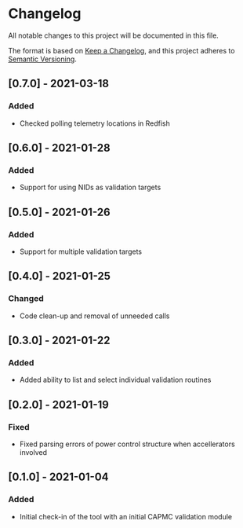 # Changelog

All notable changes to this project will be documented in this file.

The format is based on [Keep a Changelog](https://keepachangelog.com/en/1.0.0/),
and this project adheres to [Semantic Versioning](https://semver.org/spec/v2.0.0.html).

<!--
Guiding Principles:
* Changelogs are for humans, not machines.
* There should be an entry for every single version.
* The same types of changes should be grouped.
* Versions and sections should be linkable.
* The latest version comes first.
* The release date of each version is displayed.
* Mention whether you follow Semantic Versioning.

Types of changes:
Added - for new features
Changed - for changes in existing functionality
Deprecated - for soon-to-be removed features
Removed - for now removed features
Fixed - for any bug fixes
Security - in case of vulnerabilities
-->

## [0.7.0] - 2021-03-18
### Added
- Checked polling telemetry locations in Redfish

## [0.6.0] - 2021-01-28
### Added
- Support for using NIDs as validation targets

## [0.5.0] - 2021-01-26
### Added
- Support for multiple validation targets

## [0.4.0] - 2021-01-25
### Changed
- Code clean-up and removal of unneeded calls

## [0.3.0] - 2021-01-22
### Added
- Added ability to list and select individual validation routines

## [0.2.0] - 2021-01-19
### Fixed
- Fixed parsing errors of power control structure when accellerators involved

## [0.1.0] - 2021-01-04
### Added
- Initial check-in of the tool with an initial CAPMC validation module
